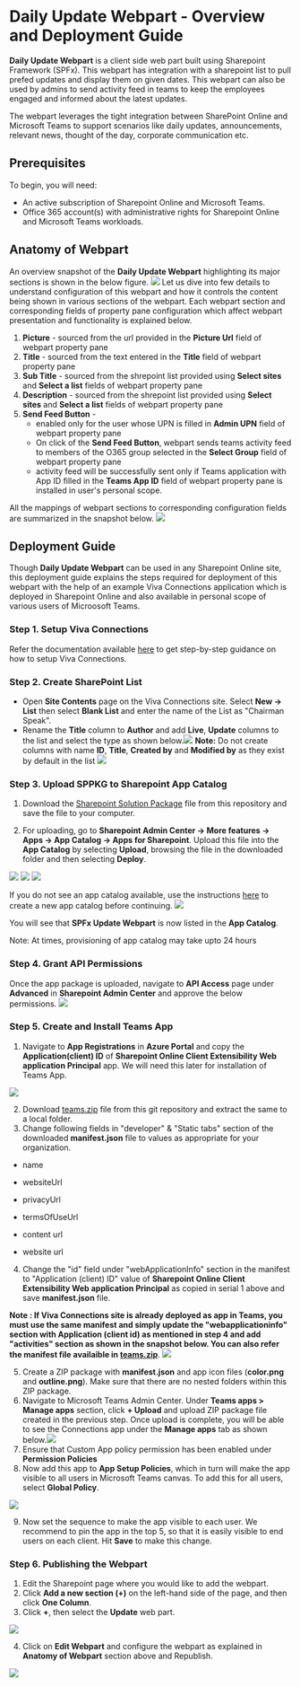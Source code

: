 # Daily Update Webpart - Overview and Deployment Guide

**Daily Update Webpart** is a client side web part built using Sharepoint Framework (SPFx). This webpart has integration with a sharepoint list to pull prefed updates and display them on given dates. This webpart can also be used by admins to send activity feed in teams to keep the employees engaged and informed about the latest updates.

The webpart leverages the tight integration between SharePoint Online and Microsoft Teams to support scenarios like daily updates, announcements, relevant news, thought of the day, corporate communication etc.

## Prerequisites 

To begin, you will need:

* An active subscription of Sharepoint Online and Microsoft Teams.
* Office 365 account(s) with administrative rights for Sharepoint Online and Microsoft Teams workloads.

## Anatomy of Webpart

An overview snapshot of the **Daily Update Webpart** highlighting its major sections is shown in the below figure. 
<img src="images/webpart overview.png"/>
Let us dive into few details to understand configuration of this webpart and how it controls the content being shown in various sections of the webpart. Each webpart section and corresponding fields of property pane configuration which affect webpart presentation and functionality is explained below.

1. **Picture** - sourced from the url provided in the **Picture Url** field of webpart property pane
2. **Title** - sourced from the text entered in the **Title** field of webpart property pane
3. **Sub Title** - sourced from the shrepoint list provided using **Select sites** and **Select a list** fields of webpart property pane
4. **Description** - sourced from the shrepoint list provided using **Select sites** and **Select a list** fields of webpart property pane
5. **Send Feed Button** - 
    * enabled only for the user whose UPN is filled in **Admin UPN** field of webpart property pane
    * On click of the **Send Feed Button**, webpart sends teams activity feed to members of the O365 group selected in the **Select Group** field of webpart property pane
    * activity feed will be successfully sent only if Teams application with App ID filled in the **Teams App ID** field of webpart property pane is installed in user's personal scope.

All the mappings of webpart sections to corresponding configuration fields are summarized in the snapshot below.
<img src="images/webpart anatomy.jpeg"/>

## Deployment Guide

Though **Daily Update Webpart** can be used in any Sharepoint Online site, this deployment guide explains the steps required for deployment of this webpart with the help of an example Viva Connections application which is deployed in Sharepoint Online and also available in personal scope of various users of Microosoft Teams.

### Step 1. Setup Viva Connections

Refer the documentation available [here](https://docs.microsoft.com/en-us/viva/connections/viva-connections-overview) to get step-by-step guidance on how to setup Viva Connections.


### Step 2. Create SharePoint List
* Open **Site Contents** page on the Viva Connections site. Select **New -> List** then select **Blank List** and enter the name of the List as "Chairman Speak".
* Rename the **Title** column to **Author** and add **Live**, **Update** columns to the list and select the type as shown below.<img src="images/sharepoint list-settings.png"/>
**Note:** Do not create columns with name **ID**, **Title**, **Created by** and **Modified by** as they exist by default in the list <img src="images/Sharepoint Site-list.png"/>

### Step 3. Upload SPPKG to Sharepoint App Catalog
1. Download the [Sharepoint Solution Package](https://github.com/swatiarora11/daily-update-webpart/blob/45b8206e94b8308dbf48cbb7acefc90cc048f21d/sppkg/daily-update-webpart.sppkg) file from this repository and save the file to your computer.

2. For uploading, go to **Sharepoint Admin Center -> More features -> Apps -> App Catalog -> Apps for Sharepoint**.
Upload this file into the **App Catalog** by selecting **Upload**, browsing the file in the downloaded folder and then selecting **Deploy**. 
<img src="images/Upload dialog-App catalog.png"/> 

<img src="images/Webpart Deploy dailog app catalog.png"/> 

<img src="images/App catalog-sharepoint.png"/>

If you do not see an app catalog available, use the instructions [here](https://docs.microsoft.com/en-us/sharepoint/use-app-catalog#step-1-create-the-app-catalog-site-collection) to create a new app catalog before continuing.
<img src="images/No App Catalog in Sharepoint.png"/>

You will see that **SPFx Update Webpart** is now listed in the **App Catalog**.

Note: At times, provisioning of app catalog may take upto 24 hours

### Step 4. Grant API Permissions
Once the app package is uploaded, navigate to **API Access** page under **Advanced** in **Sharepoint Admin Center** and approve the below permissions.
<img src="images/API Access in SP.png"/>

### Step 5. Create and Install Teams App
1.	Navigate to **App Registrations** in **Azure Portal** and copy the **Application(client) ID** of **Sharepoint Online Client Extensibility Web application Principal** app. We will need this later for installation of Teams App. 
<img src="images/Azureportal, webapplicationid.png"/>

2.	Download [teams.zip](https://github.com/swatiarora11/daily-update-webpart/blob/45b8206e94b8308dbf48cbb7acefc90cc048f21d/teams.zip) file from this git repository and extract the same to a local folder.
3.	Change following fields in "developer" & "Static tabs" section of the downloaded **manifest.json** file to values as appropriate for your organization.
* name
* websiteUrl
* privacyUrl
* termsOfUseUrl

* content url
* website url

4.	Change the "id" field under "webApplicationInfo" section in the manifest to "Application (client) ID" value of **Sharepoint Online Client Extensibility Web application Principal** as copied in serial 1 above and save **manifest.json** file. 

**Note : If Viva Connections site is already deployed as app in Teams, you must use the same manifest and simply update the "webapplicationinfo" section with Application (client id) as mentioned in step 4 and add "activities" section as shown in the snapshot below. You can also refer the manifest file availaible in [teams.zip](https://github.com/swatiarora11/daily-update-webpart/blob/45b8206e94b8308dbf48cbb7acefc90cc048f21d/teams.zip)**.
<img src="images/Manifest screenshot.png"/>

5.	Create a ZIP package with **manifest.json** and app icon files (**color.png** and **outline.png**). Make sure that there are no nested folders within this ZIP package.
6.	Navigate to Microsoft Teams Admin Center. Under **Teams apps > Manage apps** section, click **+ Upload** and upload ZIP package file created in the previous step. Once upload is complete, you will be able to see the Connections app under the **Manage apps** tab as shown below.<img src="images/manage teams-teams admin center.png"/>
7.	Ensure that Custom App policy permission has been enabled under **Permission Policies**
8.	Now add this app to **App Setup Policies**, which in turn will make the app visible to all users in Microsoft Teams canvas. To add this for all users, select **Global Policy**.
<img src="images/App setup policy-teams admin center.png"/>

9.	Now set the sequence to make the app visible to each user. We recommend to pin the app in the top 5, so that it is easily visible to end users on each client. Hit **Save** to make this change.



### Step 6. Publishing the Webpart
1. Edit the Sharepoint page where you would like to add the webpart.
2. Click **Add a new section (+)** on the left-hand side of the page, and then click **One Column**.
3. Click **+**, then select the **Update** web part.
<img src="images/Add Spfx webpart .png"/>

4. Click on **Edit Webpart** and configure the webpart as explained in **Anatomy of Webpart** section above and Republish.
<img src="images/Edit the webpart-description.png"/>